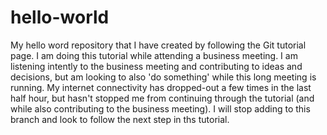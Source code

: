# hello-world
My hello word repository that I have created by following the Git tutorial page.
I am doing this tutorial while attending a business meeting. I am listening intently to the business meeting and contributing to ideas and decisions, but am looking to also 'do something' while this long meeting is running.
My internet connectivity has dropped-out a few times in the last half hour, but hasn't stopped me from continuing through the tutorial (and while also contributing to the business meeting).
I will stop adding to this branch and look to follow the next step in ths tutorial.
